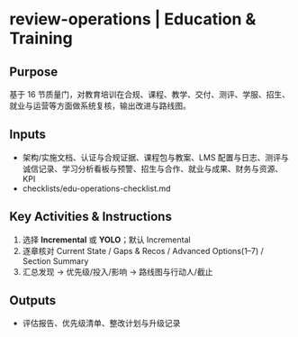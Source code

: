 # review-operations | Education & Training

<!-- BMAD Task Spec -->

## Purpose

基于 16 节质量门，对教育培训在合规、课程、教学、交付、测评、学服、招生、就业与运营等方面做系统复核，输出改进与路线图。

## Inputs

- 架构/实施文档、认证与合规证据、课程包与教案、LMS 配置与日志、测评与诚信记录、学习分析看板与预警、招生与合作、就业与成果、财务与资源、KPI
- checklists/edu-operations-checklist.md

## Key Activities & Instructions

1. 选择 **Incremental** 或 **YOLO**；默认 Incremental
2. 逐章核对 Current State / Gaps & Recos / Advanced Options(1–7) / Section Summary
3. 汇总发现 → 优先级/投入/影响 → 路线图与行动人/截止

## Outputs

- 评估报告、优先级清单、整改计划与升级记录
